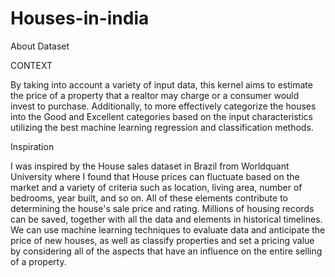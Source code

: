 # Houses-in-india
About Dataset

CONTEXT

By taking into account a variety of input data, this kernel aims to estimate the price of a property that a realtor may charge or a consumer would invest to purchase. Additionally, to more effectively categorize the houses into the Good and Excellent categories based on the input characteristics utilizing the best machine learning regression and classification methods.

Inspiration

I was inspired by the House sales dataset in Brazil from Worldquant University where I found that House prices can fluctuate based on the market and a variety of criteria such as location, living area, number of bedrooms, year built, and so on. All of these elements contribute to determining the house's sale price and rating. Millions of housing records can be saved, together with all the data and elements in historical timelines. We can use machine learning techniques to evaluate data and anticipate the price of new houses, as well as classify properties and set a pricing value by considering all of the aspects that have an influence on the entire selling of a property.
